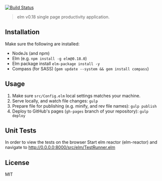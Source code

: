 [![Build Status](https://travis-ci.org/Gizra/productivity.svg?branch=master)](https://travis-ci.org/Gizra/productivity)

> elm v0.18 single page productivity application.

## Installation

Make sure the following are installed:

* NodeJs (and npm)
* Elm (e.g. `npm install -g elm@0.18.0`)
* Elm package install `elm-package install -y`
* Compass (for SASS) (`gem update --system && gem install compass`)

## Usage

1. Make sure `src/Config.elm` local settings matches your machine.
1. Serve locally, and watch file changes: `gulp`
1. Prepare file for publishing (e.g. minify, and rev file names): `gulp publish`
1. Deploy to GitHub's pages (`gh-pages` branch of your repository): `gulp deploy`

## Unit Tests

In order to view the tests on the browser Start elm reactor (elm-reactor) and navigate to http://0.0.0.0:8000/src/elm/TestRunner.elm

## License

MIT
